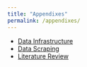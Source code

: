 ```yaml
---
title: "Appendixes"
permalink: /appendixes/
---
```


- [Data Infrastructure](https://spottedd-spotify.github.io/data-infrastructure/)
- [Data Scraping](https://spottedd-spotify.github.io/spotify-data-scraping/)
- [Literature Review](https://spottedd-spotify.github.io/literature-review/)